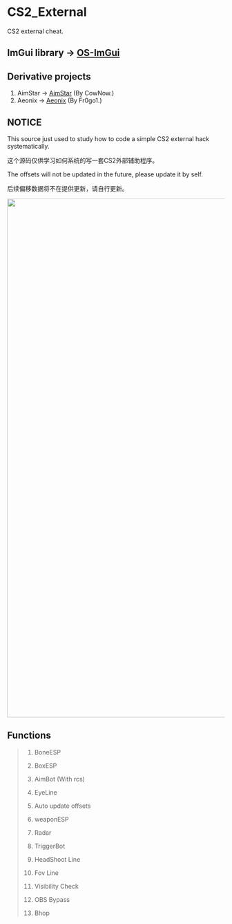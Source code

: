 # CS2_External
CS2 external cheat.

## ImGui library -> [OS-ImGui](https://github.com/TKazer/OS-ImGui)

## Derivative projects
1. AimStar -> [AimStar](https://github.com/CowNowK/AimStar) (By CowNow.)
2. Aeonix -> [Aeonix](https://github.com/Fr0go1/Aeonix-Cs2) (By Fr0go1.)

## NOTICE

This source just used to study how to code a simple CS2 external hack systematically.

这个源码仅供学习如何系统的写一套CS2外部辅助程序。

The offsets will not be updated in the future, please update it by self.

后续偏移数据将不在提供更新，请自行更新。

<img src="https://github.com/TKazer/CS2_External/blob/master/Image2.png" width="1200" />

## Functions

> 1. BoneESP
>
> 2. BoxESP
>
> 3. AimBot (With rcs)
>
> 4. EyeLine
>
> 5. Auto update offsets
>
> 6. weaponESP
>
> 7. Radar
>
> 8. TriggerBot
>
> 9. HeadShoot Line
>
> 10. Fov Line
>
> 11. Visibility Check
>
> 12. OBS Bypass
>
> 13. Bhop
